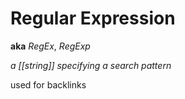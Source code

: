 # Regular Expression

**aka** _RegEx_, _RegExp_

_a [[string]] specifying a search pattern_

used for backlinks
